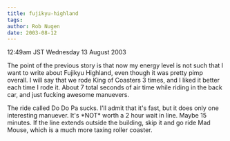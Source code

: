 ```yaml
---
title: fujikyu-highland
tags: 
author: Rob Nugen
date: 2003-08-12
---
```


<p class=date>12:49am JST Wednesday 13 August 2003</p>

<p>The point of the previous story is that now my energy level is not
such that I want to write about Fujikyu Highland, even though it was
pretty pimp overall.  I will say that we rode King of Coasters 3
times, and I liked it better each time I rode it.  About 7 total
seconds of air time while riding in the back car, and just fucking
awesome manuevers.</p>

<p>The ride called Do Do Pa sucks.  I'll admit that it's fast, but it
does only one interesting manuever.  It's *NOT* worth a 2 hour wait in
line.  Maybe 15 minutes.  If the line extends outside the building,
skip it and go ride Mad Mouse, which is a much more taxing roller
coaster.</p>
